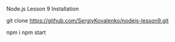 Node.js Lesson 9
Installation

git clone https://github.com/SergiyKovalenko/nodejs-lesson9.git

npm i
npm start 